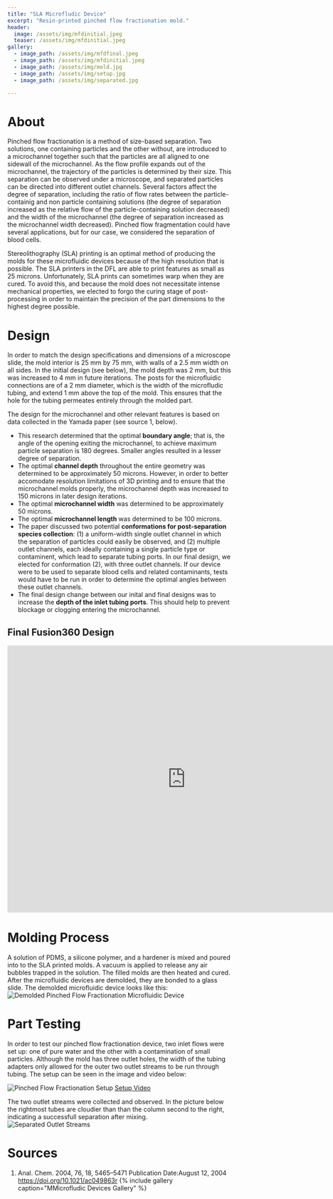 ```yaml
---
title: "SLA Microfludic Device"
excerpt: "Resin-printed pinched flow fractionation mold."
header:
  image: /assets/img/mfdinitial.jpeg
  teaser: /assets/img/mfdinitial.jpeg
gallery:
  - image_path: /assets/img/mfdfinal.jpeg
  - image_path: /assets/img/mfdinitial.jpeg
  - image_path: /assets/img/mold.jpg
  - image_path: /assets/img/setup.jpg
  - image_path: /assets/img/separated.jpg

---
```

# About
Pinched flow fractionation is a method of size-based separation. Two solutions, one containing particles and the other without, are introduced to a microchannel together such that the particles are all aligned to one sidewall of the microchannel. As the flow profile expands out of the microchannel, the trajectory of the particles is determined by their size. This separation can be observed under a microscope, and separated particles can be directed into different outlet channels. Several factors affect the degree of separation, including the ratio of flow rates between the particle-containig and non particle containing solutions (the degree of separation increased as the relative flow of the particle-containing solution decreased) and the width of the microchannel (the degree of separation increased as the microchannel width decreased). Pinched flow fragmentation could have several applications, but for our case, we considered the separation of blood cells.

Stereolithography (SLA) printing is an optimal method of producing the molds for these microfluidic devices because of the high resolution that is possible. The SLA printers in the DFL are able to print features as small as 25 microns. Unfortunately, SLA prints can sometimes warp when they are cured. To avoid this, and because the mold does not necessitate intense mechanical properties, we elected to forgo the curing stage of post-processing in order to maintain the precision of the part dimensions to the highest degree possible.

# Design
In order to match the design specifications and dimensions of a microscope slide, the mold interior is 25 mm by 75 mm, with walls of a 2.5 mm width on all sides. In the initial design (see below), the mold depth was 2 mm, but this was increased to 4 mm in future iterations. The posts for the microfluidic connections are of a 2 mm diameter, which is the width of the microfludic tubing, and extend 1 mm above the top of the mold. This ensures that the hole for the tubing permeates entirely through the molded part.

The design for the microchannel and other relevant features is based on data collected in the Yamada paper (see source 1, below). 
* This research determined that the optimal **boundary angle**; that is, the angle of the opening exiting the microchannel, to achieve maximum particle separation is 180 degrees. Smaller angles resulted in a lesser degree of separation. 
* The optimal **channel depth** throughout the entire geometry was determined to be approximately 50 microns. However, in order to better accomodate resolution limitations of 3D printing and to ensure that the microchannel molds properly, the microchannel depth was increased to 150 microns in later design iterations.
* The optimal **microchannel width** was determined to be approximately 50 microns.
* The optimal **microchannel length** was determined to be 100 microns.
* The paper discussed two potential **conformations for post-separation species collection**: (1) a uniform-width single outlet channel in which the separation of particles could easily be observed, and (2) multiple outlet channels, each ideally containing a single particle type or contaminent, which lead to separate tubing ports. In our final design, we elected for conformation (2), with three outlet channels. If our device were to be used to separate blood cells and related contaminants, tests would have to be run in order to determine the optimal angles between these outlet channels.
* The final design change between our inital and final designs was to increase the **depth of the inlet tubing ports**. This should help to prevent blockage or clogging entering the microchannel.

## Final Fusion360 Design
<iframe src="https://vanderbilt643.autodesk360.com/shares/public/SH512d4QTec90decfa6e1db99992810ef92e?mode=embed" width="800" height="600" allowfullscreen="true" webkitallowfullscreen="true" mozallowfullscreen="true"  frameborder="0"></iframe>


# Molding Process
A solution of PDMS, a silicone polymer, and a hardener is mixed and poured into to the SLA printed molds. A vacuum is applied to release any air bubbles trapped in the solution. The filled molds are then heated and cured. After the microfluidic devices are demolded, they are bonded to a glass slide. The demolded microfluidic device looks like this:
![Demolded Pinched Flow Fractionation Microfluidic Device](mold.jpg)

# Part Testing
In order to test our pinched flow fractionation device, two inlet flows were set up: one of pure water and the other with a contamination of small particles. Although the mold has three outlet holes, the width of the tubing adapters only allowed for the outer two outlet streams to be run through tubing. The setup can be seen in the image and video below:

![Pinched Flow Fractionation Setup](setup.jpg)
[Setup Video](https://youtube.com/shorts/iuPDcyEqd0U?feature=share)

The two outlet streams were collected and observed. In the picture below the rightmost tubes are cloudier than than the column second to the right, indicating a successfull separation after mixing.
![Separated Outlet Streams](separated.jpg)

# Sources
1. Anal. Chem. 2004, 76, 18, 5465–5471
Publication Date:August 12, 2004
https://doi.org/10.1021/ac049863r
{% include gallery caption="MMicrofludic Devices Gallery" %}
